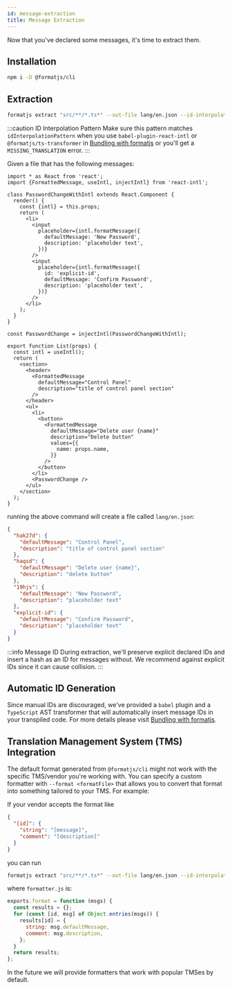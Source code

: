 ```yaml
---
id: message-extraction
title: Message Extraction
---
```


Now that you've declared some messages, it's time to extract them.

## Installation

```sh
npm i -D @formatjs/cli
```

## Extraction

```sh
formatjs extract "src/**/*.ts*" --out-file lang/en.json --id-interpolation-pattern '[sha512:contenthash:base64:6]'
```

:::caution ID Interpolation Pattern
Make sure this pattern matches `idInterpolationPattern` when you use `babel-plugin-react-intl` or `@formatjs/ts-transformer` in [Bundling with formatjs](https://formatjs.io/docs/guides/bundler-plugins) or you'll get a `MISSING_TRANSLATION` error.
:::

Given a file that has the following messages:

```tsx
import * as React from 'react';
import {FormattedMessage, useIntl, injectIntl} from 'react-intl';

class PasswordChangeWithIntl extends React.Component {
  render() {
    const {intl} = this.props;
    return (
      <li>
        <input
          placeholder={intl.formatMessage({
            defaultMessage: 'New Password',
            description: 'placeholder text',
          })}
        />
        <input
          placeholder={intl.formatMessage({
            id: 'explicit-id',
            defaultMessage: 'Confirm Password',
            description: 'placeholder text',
          })}
        />
      </li>
    );
  }
}

const PasswordChange = injectIntl(PasswordChangeWithIntl);

export function List(props) {
  const intl = useIntl();
  return (
    <section>
      <header>
        <FormattedMessage
          defaultMessage="Control Panel"
          description="title of control panel section"
        />
      </header>
      <ul>
        <li>
          <button>
            <FormattedMessage
              defaultMessage="Delete user {name}"
              description="Delete button"
              values={{
                name: props.name,
              }}
            />
          </button>
        </li>
        <PasswordChange />
      </ul>
    </section>
  );
}
```

running the above command will create a file called `lang/en.json`:

```json
{
  "hak27d": {
    "defaultMessage": "Control Panel",
    "description": "title of control panel section"
  },
  "haqsd": {
    "defaultMessage": "Delete user {name}",
    "description": "delete button"
  },
  "19hjs": {
    "defaultMessage": "New Password",
    "description": "placeholder text"
  },
  "explicit-id": {
    "defaultMessage": "Confirm Password",
    "description": "placeholder text"
  }
}
```

:::info Message ID
During extraction, we'll preserve explicit declared IDs and insert a hash as an ID for messages without. We recommend against explicit IDs since it can cause collision.
:::

## Automatic ID Generation

Since manual IDs are discouraged, we've provided a `babel` plugin and a `TypeScript` AST transformer that will automatically insert message IDs in your transpiled code. For more details please visit [Bundling with formatjs](https://formatjs.io/docs/guides/bundler-plugins).

## Translation Management System (TMS) Integration

The default format generated from `@formatjs/cli` might not work with the specific TMS/vendor you're working with. You can specify a custom formatter with `--format <formatFile>` that allows you to convert that format into something tailored to your TMS. For example:

If your vendor accepts the format like

```json
{
  "[id]": {
    "string": "[message]",
    "comment": "[description]"
  }
}
```

you can run

```sh
formatjs extract "src/**/*.ts*" --out-file lang/en.json --id-interpolation-pattern '[sha512:contenthash:base64:6]' --format formatter.js
```

where `formatter.js` is:

```js
exports.format = function (msgs) {
  const results = {};
  for (const [id, msg] of Object.entries(msgs)) {
    results[id] = {
      string: msg.defaultMessage,
      comment: msg.description,
    };
  }
  return results;
};
```

In the future we will provide formatters that work with popular TMSes by default.
